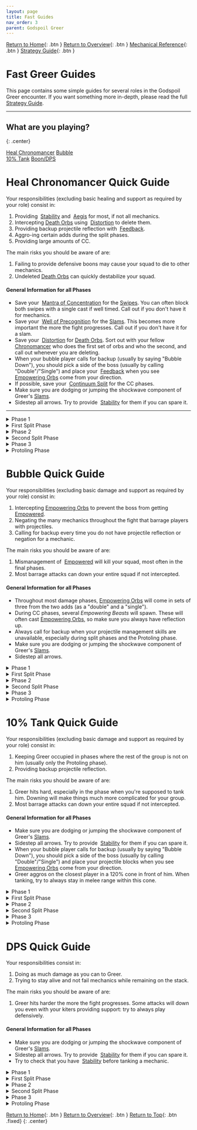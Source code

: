 ```yaml
---
layout: page
title: Fast Guides
nav_order: 3
parent: Godspoil Greer
---
```


[Return to Home](../index.html){: .btn } [Return to Overview](./overview.html){: .btn } [Mechanical Reference](./mechanics.html){: .btn } [Strategy Guide](./strategy.html){: .btn }

# Fast Greer Guides

This page contains some simple guides for several roles in the Godspoil Greer encounter. If you want something more in-depth, please read the full [Strategy Guide](./strategy.html).

---

## What are you playing?
{: .center}

<div class="index-container">
    <a href="#heal-chronomancer-quick-guide"
       class="guides-button"
       style="background-image: url(../images/greer/strategy/fast-guides/chrono.webp);">Heal Chronomancer</a>
    <a href="#bubble-quick-guide"
       class="guides-button"
       style="background-image: url(../images/greer/strategy/fast-guides/bubble.webp);">Bubble</a>
</div>
<div class="index-container">
    <a href="#10-tank-quick-guide"
       class="guides-button"
       style="background-image: url(../images/greer/strategy/fast-guides/tank.webp);">10% Tank</a>
    <a href="#dps-quick-guide"
       class="guides-button"
       style="background-image: url(../images/greer/strategy/fast-guides/dps.webp);">Boon/DPS</a>
</div>

<img class=divider>

# Heal Chronomancer Quick Guide

Your responsibilities (excluding basic healing and support as required by your role) consist in:
1. Providing <img class='inline stability'> [Stability] and <img class='inline aegis'> [Aegis] for most, if not all mechanics.
2. Intercepting [Death Orbs] using <img class='inline distortion'> [Distortion] to delete them.
3. Providing backup projectile reflection with <img class='inline feedback'> [Feedback].
4. Aggro-ing certain adds during the split phases.
5. Providing large amounts of CC.

The main risks you should be aware of are:
1. Failing to provide defensive boons may cause your squad to die to other mechanics.
2. Undeleted [Death Orbs] can quickly destabilize your squad.

#### General Information for all Phases
- Save your <img class='inline stab-mantra'> [Mantra of Concentration] for the [Swipes]. You can often block both swipes with a single cast if well timed. Call out if you don't have it for mechanics.
- Save your <img class='inline precog'> [Well of Precognition] for the [Slams]. This becomes more important the more the fight progresses. Call out if you don't have it for a slam.
- Save your <img class='inline distortion'> [Distortion] for [Death Orbs]. Sort out with your fellow <img class='inline chrono'> [Chronomancer] who does the first set of orbs and who the second, and call out whenever you are deleting.
- When your bubble player calls for backup (usually by saying "Bubble Down"), you should pick a side of the boss (usually by calling "Double"/"Single") and place your <img class='inline feedback'> [Feedback] when you see [Empowering Orbs] come from your direction.
- If possible, save your <img class='inline cs'> [Continuum Split] for the CC phases.
- Make sure you are dodging or jumping the shockwave component of Greer's [Slams].
- Sidestep all arrows. Try to provide <img class='inline stability'> [Stability] for them if you can spare it.

---

<details class=faq>
<summary>Phase 1</summary>
<div markdown='block'>
- Start on Reeg.
- You will have a first set of [Death Orbs] just before [Greens].  If you are responsible for this first set, it could be your responsibility to aggro the boss and pull it to the group.
- When Greer lumbers over, wait for his [Breath Attack], baiting it outwards. If Reeg is dead, dodge through Greer and position inwards, otherwise continue cleaving Reeg. You will usually have a second set of [Death Orbs] in this moment.
- Play the rest of the phase positioned towards the center of the arena.
</div>
</details>

<details class=faq>
<summary>First Split Phase</summary>
<div markdown='block'>
- Either you or your fellow <img class='inline chrono'> [Chronomancer] should walk by Gree to aggro and pull it towards the group.
- If you get a [Green] while off-stack, try to dodge it or call for a buddy to help you out.
- Once Reeg is gone or close to 50%, move to Gree. Stack on the outside of Gree so that Ereg walks to you.
- Cleave the two adds together. When Ereg uses its [Breath Attack], dodge through it and continue cleaving.
</div>
</details>

<details class=faq>
<summary>Phase 2</summary>
<div markdown='block'>
- You may have to delete a set of [Death Orbs] while walking to the boss.
- Move to Reeg and kill him while playing [Greens].
- Wait for Greer's [Breath Attack], baiting it outwards. If Reeg is dead, dodge through Greer and position inwards, otherwise continue cleaving Reeg.
- Play the rest of the phase positioned towards the center of the arena.
</div>
</details>

<details class=faq>
<summary>Second Split Phase</summary>
<div markdown='block'>
- Either you or your fellow <img class='inline chrono'> [Chronomancer] should walk by Gree to aggro and pull it towards the group.
- If you get a [Green], try to dodge it or call for a buddy to help you out.
- Once Reeg is dead or dying, move to Gree. Stack on the outside of Gree so that Ereg walks to you.
- Cleave the two adds together. When Ereg uses its [Breath Attack], dodge through it and continue cleaving.
</div>
</details>

<details class=faq>
<summary>Phase 3</summary>
<div markdown='block'>
- You will have to play triple [Greens]. If you get one of these, stack with your green buddies together off the main group, then try to dodge the greens together. If you go downstate, wait for your teammates to rez you.
- Play the beginning of the phase positioned towards the center of the arena.
- After CC, your squad should move around Greer towards the outside of the arena.
- On the first [Swipe] or [Breath Attack], dodge through Greer so that only the tank remains in front of him.
- Play the rest of the phase positioned towards the center of the arena.
</div>
</details>

<details class=faq>
<summary>Protoling Phase</summary>
<div markdown='block'>
- Follow your commander to the furthest Protoling.
- Try to stay on tag while sidestepping attacks.
- You will have to play triple [Greens]. If you get one of these, stack with your green buddies together off the main group, then try to dodge the greens together. If you go downstate, wait for your teammates to rez you.
- When the last Protoling is close to dying, your commander will have you move back to Greer.
- Greer will have lots of <img class='inline empowered'> [Empowered] in the final 10%: make sure you are sidestepping [Swipes] and providing <img class='inline aegis'> [Aegis] for [Slams].
</div>
</details>

<img class=divider>

# Bubble Quick Guide

Your responsibilities (excluding basic damage and support as required by your role) consist in:
1. Intercepting [Empowering Orbs] to prevent the boss from getting <img class='inline empowered'> [Empowered].
2. Negating the many mechanics throughout the fight that barrage players with projectiles.
3. Calling for backup every time you do not have projectile reflection or negation for a mechanic. 

The main risks you should be aware of are:
1. Mismanagement of <img class='inline empowered'> [Empowered] will kill your squad, most often in the final phases.
2. Most barrage attacks can down your entire squad if not intercepted.

#### General Information for all Phases
- Throughout most damage phases, [Empowering Orbs] will come in sets of three from the two adds (as a "double" and a "single").
- During CC phases, several *Empowering Beasts* will spawn. These will often cast [Empowering Orbs], so make sure you always have reflection up.
- Always call for backup when your projectile management skills are unavailable, especially during split phases and the Protoling phase.
- Make sure you are dodging or jumping the shockwave component of Greer's [Slams].
- Sidestep all arrows.

<details class=faq>
<summary>Phase 1</summary>
<div markdown='block'>
- Start on Reeg and DPS him while playing [Greens].
- Check if your <img class='inline chrono'> [Chronomancers] are reflecting the first set of [Empowering Orbs]. If they aren't, it is your responsibility to block them and aggro the boss towards the group. 
- When Greer lumbers over, wait for his [Breath Attack], baiting it outwards, then dodge through him.
- Play the rest of the phase positioned towards the center of the arena.
</div>
</details>

<details class=faq>
<summary>First Split Phase</summary>
<div markdown='block'>
- Cross the arena to Reeg and start damaging him.
- Once Reeg disappears or is close to 50%, move to Gree. Stack on the outside of Gree so that Ereg walks to you.
- Cleave the two adds together. When Ereg uses its [Breath Attack], dodge through it and continue cleaving.
</div>
</details>

<details class=faq>
<summary>Phase 2</summary>
<div markdown='block'>
- Move to Reeg and kill him while playing [Greens].
- Wait for Greer's [Breath Attack], baiting it outwards. If Reeg is dead, dodge through Greer and position inwards, otherwise continue cleaving Reeg.
- Play the rest of the phase positioned towards the center of the arena.
</div>
</details>

<details class=faq>
<summary>Second Split Phase</summary>
<div markdown='block'>
- Cross the arena to Reeg and start damaging him.
- Once Reeg dies or is close to dying, move to Gree. Stack on the outside of Gree so that Ereg walks to you.
- Cleave the two adds together, focusing Ereg. When Ereg uses its [Breath Attack], dodge through it and continue cleaving.
</div>
</details>

<details class=faq>
<summary>Phase 3</summary>
<div markdown='block'>
- You will have to play triple [Greens]. If you get one of these, stack with your green buddies together off the main group, then try to dodge the greens together. If you go downstate, wait for your teammates to rez you.
- Play the beginning of the phase positioned towards the center of the arena.
- After CC, your squad should move around Greer towards the outside of the arena.
- On the first [Swipe] or [Breath Attack], dodge through Greer so that only the tank remains in front of him.
- Play the rest of the phase positioned towards the center of the arena.
</div>
</details>

<details class=faq>
<summary>Protoling Phase</summary>
<div markdown='block'>
- Follow your commander to the furthest Protoling.
- Try to stay on tag while sidestepping attacks.
- You will have to play triple [Greens]. If you get one of these, stack with your green buddies together off the main group, then try to dodge the greens together. If you go downstate, wait for your teammates to rez you.
- When the last Protoling is close to dying, your commander will have you move back to Greer. Prestack conditions on Greer to improve your damage.
- Greer will have lots of <img class='inline empowered'> [Empowered] in the final 10%: make sure you are sidestepping [Swipes].
</div>
</details>

<img class=divider>

# 10% Tank Quick Guide

Your responsibilities (excluding basic damage and support as required by your role) consist in:
1. Keeping Greer occupied in phases where the rest of the group is not on him (usually only the Protoling phase).
2. Providing backup projectile reflection.

The main risks you should be aware of are:
1. Greer hits hard, especially in the phase when you're supposed to tank him. Downing will make things much more complicated for your group.
2. Most barrage attacks can down your entire squad if not intercepted.

#### General Information for all Phases
- Make sure you are dodging or jumping the shockwave component of Greer's [Slams].
- Sidestep all arrows. Try to provide <img class='inline stability'> [Stability] for them if you can spare it.
- When your bubble player calls for backup (usually by saying "Bubble Down"), you should pick a side of the boss (usually by calling "Double"/"Single") and place your projectile blocks when you see [Empowering Orbs] come from your direction.
- Greer aggros on the closest player in a 120% cone in front of him. When tanking, try to always stay in melee range within this cone.

<details class=faq>
<summary>Phase 1</summary>
<div markdown='block'>
- Start on Reeg and DPS him while playing [Greens].
- When Greer lumbers over, wait for his [Breath Attack], baiting it outwards, then dodge through him.
- Play the rest of the phase positioned towards the center of the arena.
</div>
</details>

<details class=faq>
<summary>First Split Phase</summary>
<div markdown='block'>
- Cross the arena to Reeg and start damaging him.
- Once Reeg disappears or is close to 50%, move to Gree. Stack on the outside of Gree so that Ereg walks to you.
- Cleave the two adds together. When Ereg uses its [Breath Attack], dodge through it and continue cleaving.
</div>
</details>

<details class=faq>
<summary>Phase 2</summary>
<div markdown='block'>
- Move to Reeg and kill him while playing [Greens].
- Wait for Greer's [Breath Attack], baiting it outwards. If Reeg is dead, dodge through Greer and position inwards, otherwise continue cleaving Reeg.
- Play the rest of the phase positioned towards the center of the arena.
</div>
</details>

<details class=faq>
<summary>Second Split Phase</summary>
<div markdown='block'>
- Cross the arena to Reeg and start damaging him.
- Once Reeg dies or is close to dying, move to Gree. Stack on the outside of Gree so that Ereg walks to you.
- Cleave the two adds together, focusing Ereg. When Ereg uses its [Breath Attack], dodge through it and continue cleaving.
- If Ereg still has a lot of HP when Gree dies, you should run to Greer and keep him occupied while the rest of the group finishes killing Ereg.
</div>
</details>

<details class=faq>
<summary>Phase 3</summary>
<div markdown='block'>
- You will have to play triple [Greens]. If you get one of these, stack with your green buddies together off the main group, then try to dodge the greens together. If you go downstate, wait for your teammates to rez you.
- Play the beginning of the phase positioned towards the center of the arena.
- After CC, your squad should move around Greer towards the outside of the arena.
- On the first [Swipe] or [Breath Attack], the rest of the squad will dodge through Greer so that only you remain in front of him.
- Play the rest of the phase tanking Greer towards the outside of the arena.
</div>
</details>

<details class=faq>
<summary>Protoling Phase</summary>
<div markdown='block'>
- Stay with Greer. Ask your squad to aggro and pull away any Protolings that come to you.
- If you get a [Green], you have to dodge it.
- When the second Protoling is about to die, try to move out and make Greer [Jump] to you.
- Greer will have lots of <img class='inline empowered'> [Empowered]: make sure you are sidestepping [Swipes] and dodging [Slams].
- When the last Protoling is close to dying, your commander will have the squad move back to Greer. Prestack conditions on Greer to improve your damage.
</div>
</details>

<img class=divider>

# DPS Quick Guide

Your responsibilities consist in:
1. Doing as much damage as you can to Greer.
2. Trying to stay alive and not fail mechanics while remaining on the stack.

The main risks you should be aware of are:
1. Greer hits harder the more the fight progresses. Some attacks will down you even with your kiters providing support: try to always play defensively.

#### General Information for all Phases
- Make sure you are dodging or jumping the shockwave component of Greer's [Slams].
- Sidestep all arrows. Try to provide <img class='inline stability'> [Stability] for them if you can spare it.
- Try to check that you have <img class='inline stability'> [Stability] before tanking a mechanic.

<details class=faq>
<summary>Phase 1</summary>
<div markdown='block'>
- Start on Reeg and DPS him while playing [Greens].
- Check if your <img class='inline chrono'> [Chronomancers] are reflecting the first set of [Empowering Orbs]. If they aren't, it is your responsibility to block them and aggro the boss towards the group. 
- When Greer lumbers over, wait for his [Breath Attack], baiting it outwards, then dodge through him.
- Play the rest of the phase positioned towards the center of the arena.
</div>
</details>

<details class=faq>
<summary>First Split Phase</summary>
<div markdown='block'>
- Cross the arena to Reeg and start damaging him.
- Once Reeg disappears or is close to 50%, move to Gree. Stack on the outside of Gree so that Ereg walks to you.
- Cleave the two adds together. When Ereg uses its [Breath Attack], dodge through it and continue cleaving.
</div>
</details>

<details class=faq>
<summary>Phase 2</summary>
<div markdown='block'>
- Move to Reeg and kill him while playing [Greens].
- Wait for Greer's [Breath Attack], baiting it outwards. If Reeg is dead, dodge through Greer and position inwards, otherwise continue cleaving Reeg.
- Play the rest of the phase positioned towards the center of the arena.
</div>
</details>

<details class=faq>
<summary>Second Split Phase</summary>
<div markdown='block'>
- Cross the arena to Reeg and start damaging him.
- Once Reeg dies or is close to dying, move to Gree. Stack on the outside of Gree so that Ereg walks to you.
- Cleave the two adds together, focusing Ereg. When Ereg uses its [Breath Attack], dodge through it and continue cleaving.
</div>
</details>

<details class=faq>
<summary>Phase 3</summary>
<div markdown='block'>
- You will have to play triple [Greens]. If you get one of these, stack with your green buddies together off the main group, then try to dodge the greens together. If you go downstate, wait for your teammates to rez you.
- Play the beginning of the phase positioned towards the center of the arena.
- After CC, your squad should move around Greer towards the outside of the arena.
- On the first [Swipe] or [Breath Attack], dodge through Greer so that only the tank remains in front of him.
- Play the rest of the phase positioned towards the center of the arena.
</div>
</details>

<details class=faq>
<summary>Protoling Phase</summary>
<div markdown='block'>
- Follow your commander to the furthest Protoling.
- Try to stay on tag while sidestepping attacks.
- You will have to play triple [Greens]. If you get one of these, stack with your green buddies together off the main group, then try to dodge the greens together. If you go downstate, wait for your teammates to rez you.
- When the last Protoling is close to dying, your commander will have you move back to Greer. Prestack conditions on Greer to improve your damage.
- Greer will have lots of <img class='inline empowered'> [Empowered] in the final 10%: make sure you are sidestepping [Swipes].
</div>
</details>

<img class=divider>

[Return to Home](../index.html){: .btn } [Return to Overview](overview.html){: .btn } [Return to Top](#fast-greer-guides){: .btn .fixed}
{: .center}

[Empowering Blast]: mechanics.html#empowering-blast
[Cage of Decay]: mechanics.html#cage-of-decay
[Death Orbs]: mechanics.html#blob-of-blight
[Swipe]: mechanics.html#sweep-the-mold
[Swipes]: mechanics.html#sweep-the-mold
[Empowered]: mechanics.html#empowered
[Breath Attack]: mechanics.html#enfeebling-miasma
[Slams]: mechanics.html#stomp-the-growth
[Rain of Spores]: mechancis.html#rain-of-spores
[Green]: mechanics.html#eruption-of-rot
[Greens]: mechanics.html#eruption-of-rot
[Jump]: mechanics.html#ripples-of-rot
[Scattering Sporeblast]: mechanics.html#scattering-sporeblast
[Eruption of Rot]: mechanics.html#eruption-of-rot
[Empowering Orbs]: mechanics.html#empowering-blast

[Aegis]: https://wiki.guildwars2.com/wiki/Aegis
[Protection]: https://wiki.guildwars2.com/wiki/Protection
[Resolution]: https://wiki.guildwars2.com/wiki/Resolution
[Stability]: https://wiki.guildwars2.com/wiki/Stability
[Mantra of Concentration]: wiki.guildwars2.com/wiki/Mantra_of_Concentration
[Well of Precognition]: https://wiki.guildwars2.com/wiki/Well_of_Precognition
[Knockback]: https://wiki.guildwars2.com/wiki/Knockback
[Knockdown]: https://wiki.guildwars2.com/wiki/Knockdown
[Distortion]: https://wiki.guildwars2.com/wiki/Distortion
[Spare the Ereg]: https://wiki.guildwars2.com/wiki/Mount_Balrior_(achievements)#achievement8548
[Defiance Bar]: https://wiki.guildwars2.com/wiki/Defiance_bar
[Invulnerable]: https://wiki.guildwars2.com/wiki/Invulnerability
[Invulnerability]: https://wiki.guildwars2.com/wiki/Invulnerability
[Feedback]: https://wiki.guildwars2.com/wiki/Feedback
[Chronomancer]: https://wiki.guildwars2.com/wiki/Chronomancer
[Chronomancers]: https://wiki.guildwars2.com/wiki/Chronomancer
[Continuum Split]: https://wiki.guildwars2.com/wiki/Continuum_Split